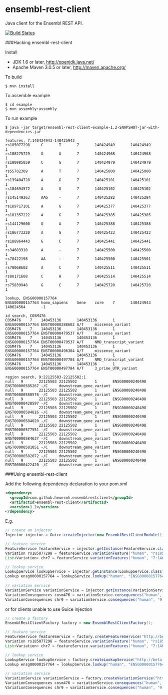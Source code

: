 ensembl-rest-client
===================

Java client for the Ensembl REST API.

[![Build Status](https://travis-ci.org/heuermh/ensembl-rest-client.png)](https://travis-ci.org/heuermh/ensembl-rest-client)


###Hacking ensembl-rest-client

Install

 * JDK 1.6 or later, http://openjdk.java.net/
 * Apache Maven 3.0.5 or later, http://maven.apache.org/


To build

    $ mvn install


To assemble example

    $ cd example
    $ mvn assembly:assembly


To run example

    $ java -jar target/ensembl-rest-client-example-1.2-SNAPSHOT-jar-with-dependencies.jar
    
    features, 7:140424943-140425943
    rs185077298     C       T       7       140424949       140424949       1
    rs188275729     G       A       7       140424968       140424968       1
    rs180985059     C       G       7       140424979       140424979       1
    rs55702309      A       T       7       140425000       140425000       1
    rs139404728     A       G       7       140425101       140425101       1
    rs184694572     A       G       7       140425102       140425102       1
    rs145149263     AAG     -       7       140425282       140425284       1
    rs189717101     A       G       7       140425377       140425377       1
    rs181357222     A       G       7       140425385       140425385       1
    rs144129600     G       A       7       140425388       140425388       1
    rs186773220     A       G       7       140425423       140425423       1
    rs188964443     G       C       7       140425441       140425441       1
    rs34603310      A       -       7       140425500       140425500       1
    rs78422198      AA      -       7       140425500       140425501       1
    rs78068602      A       C       7       140425511       140425511       1
    rs80171608      C       A       7       140425514       140425514       1
    rs75839948      G       C       7       140425720       140425720       1
    
    lookup, ENSG00000157764
    ENSG00000157764 homo_sapiens    Gene    core    7       140424943       140624564       -1
    
    id search, COSM476
    COSM476    7    140453136       140453136       1       ENSG00000157764 ENST00000288602 A/T     missense_variant
    COSM476    7    140453136       140453136       1       ENSG00000157764 ENST00000479537 A/T     missense_variant
    COSM476    7    140453136       140453136       1       ENSG00000157764 ENST00000479537 A/T     NMD_transcript_variant
    COSM476    7    140453136       140453136       1       ENSG00000157764 ENST00000496384 A/T     missense_variant
    COSM476    7    140453136       140453136       1       ENSG00000157764 ENST00000497784 A/T     NMD_transcript_variant
    COSM476    7    140453136       140453136       1       ENSG00000157764 ENST00000497784 A/T     3_prime_UTR_variant
    
    region search, 9:22125503-22125502:1
    null   9       22125503 22125502        1       ENSG00000240498 ENST00000585267 -/C     downstream_gene_variant
    null   9       22125503 22125502        1       ENSG00000240498 ENST00000580576 -/C     downstream_gene_variant
    null   9       22125503 22125502        1       ENSG00000240498 ENST00000428597 -/C     downstream_gene_variant
    null   9       22125503 22125502        1       ENSG00000240498 ENST00000584816 -/C     downstream_gene_variant
    null   9       22125503 22125502        1       ENSG00000240498 ENST00000584020 -/C     downstream_gene_variant
    null   9       22125503 22125502        1       ENSG00000240498 ENST00000577551 -/C     downstream_gene_variant
    null   9       22125503 22125502        1       ENSG00000240498 ENST00000584637 -/C     downstream_gene_variant
    null   9       22125503 22125502        1       ENSG00000240498 ENST00000581051 -/C     downstream_gene_variant
    null   9       22125503 22125502        1       ENSG00000240498 ENST00000582072 -/C     downstream_gene_variant
    null   9       22125503 22125502        1       ENSG00000240498 ENST00000422420 -/C     downstream_gene_variant


###Using ensembl-rest-client

Add the following dependency declaration to your pom.xml

```xml
<dependency>
  <groupId>com.github.heuermh.ensemblrestclient</groupId>
  <artifactId>ensembl-rest-client</artifactId>
  <version>1.2</version>
</dependency>
```


E.g.

```java
// create an injector
Injector injector = Guice.createInjector(new EnsemblRestClientModule());

// feature service
FeatureService featureService = injector.getInstance(FeatureService.class);
Variation rs185077298 = featureService.variationFeature("human", "rs185077298");
List<Variation> chr7 = featureService.variationFeatures("human", "7:140424943-140425943");

// lookup service
LookupService lookupService = injector.getInstance(LookupService.class);
Lookup ensg00000157764 = lookupService.lookup("human", "ENSG00000157764");
    
// variation service
VariationService variationService = injector.getInstance(VariationService.class);
VariationConsequences cosm476 = variationService.consequences("human", "COSM476");
VariationConsequences chr9 = variationService.consequences("human", "9:22125503-22125502:1", "C");
```

or for clients unable to use Guice injection

```java
// create a factory
EnsemblRestClientFactory factory = new EnsemblRestClientFactory();

// feature service
FeatureService featureService = factory.createFeatureService("http://beta.rest.ensembl.org/");
Variation rs185077298 = featureService.variationFeature("human", "rs185077298");
List<Variation> chr7 = featureService.variationFeatures("human", "7:140424943-140425943");

// lookup service
LookupService lookupService = factory.createLookupService("http://beta.rest.ensembl.org/");
Lookup ensg00000157764 = lookupService.lookup("human", "ENSG00000157764");
    
// variation service
VariationService variationService = factory.createVariationService("http://beta.rest.ensembl.org/");
VariationConsequences cosm476 = variationService.consequences("human", "COSM476");
VariationConsequences chr9 = variationService.consequences("human", "9:22125503-22125502:1", "C");
```